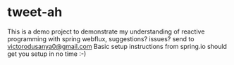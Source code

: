 # tweet-ah
This is a demo project to demonstrate my understanding of reactive programming with spring webflux, suggestions? issues? send to victorodusanya0@gmail.com
Basic setup instructions from spring.io should get you setup in no time :-)
